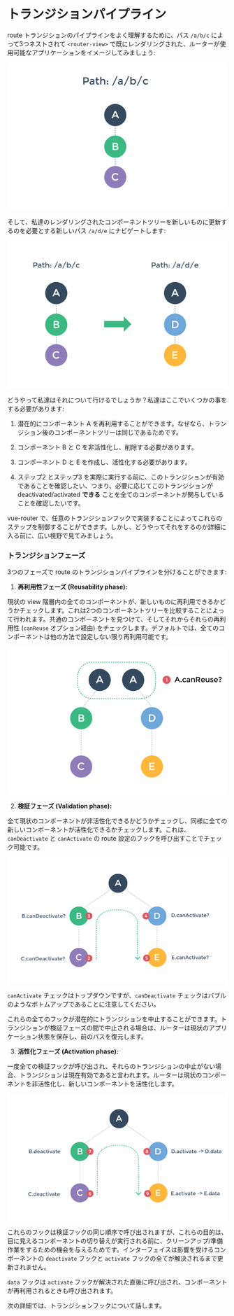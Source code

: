 # トランジションパイプライン

route トランジションのパイプラインをよく理解するために、パス `/a/b/c` によって3つネストされて `<router-view>` で既にレンダリングされた、ルーターが使用可能なアプリケーションをイメージしてみましょう:

![](01.png)

そして、私達のレンダリングされたコンポーネントツリーを新しいものに更新するのを必要とする新しいパス `/a/d/e` にナビゲートします:

![](02.png)

どうやって私達はそれについて行けるでしょうか？私達はここでいくつかの事をする必要があります:

1. 潜在的にコンポーネント A を再利用することができます。なぜなら、トランジション後のコンポーネントツリーは同じであるためです。

2. コンポーネント B と C を非活性化し、削除する必要があります。

3. コンポーネント D と E を作成し、活性化する必要があります。

4. ステップ2 とステップ3 を実際に実行する前に、このトランジションが有効であることを確認したい、つまり、必要に応じてこのトランジションが deactivated/activated **できる** ことを全てのコンポーネントが関与していることを確認したいです。

vue-router で、任意のトランジションフックで実装することによってこれらのステップを制御することができます。しかし、どうやってそれをするのか詳細に入る前に、広い視野で見てみましょう。

### トランジションフェーズ

3つのフェーズで route のトランジションパイプラインを分けることができます:

1. **再利用性フェーズ (Reusability phase):**

  現状の view 階層内の全てのコンポーネントが、新しいものに再利用できるかどうかチェックします。これは2つのコンポーネントツリーを比較することによって行われます。共通のコンポーネントを見つけて、そしてそれからそれらの再利用性 (`canReuse` オプション経由) をチェックします。デフォルトでは、全てのコンポーネントは他の方法で設定しない限り再利用可能です。

  ![再利用性フェーズ(reusability phase)](03.png)

2. **検証フェーズ (Validation phase):**

  全て現状のコンポーネントが非活性化できるかどうかチェックし、同様に全ての新しいコンポーネントが活性化できるかチェックします。これは、`canDeactivate` と `canActivate` の route 設定のフックを呼び出すことでチェック可能です。

  ![検証フェーズ(validation phase)](04.png)

  `canActivate` チェックはトップダウンですが、`canDeactivate` チェックはバブルのようなボトムアップであることに注意してください。

  これらの全てのフックが潜在的にトランジションを中止することができます。トランジションが検証フェーズの間で中止される場合は、ルーターは現状のアプリケーション状態を保存し、前のパスを復元します。

3. **活性化フェーズ (Activation phase):**

  一度全ての検証フックが呼び出され、それらのトランジションの中止がない場合、トランジションは現在有効であると言われます。ルーターは現状のコンポーネントを非活性化し、新しいコンポーネントを活性化します。

  ![活性化フェーズ(activation phase)](05.png)

  これらのフックは検証フックの同じ順序で呼び出されますが、これらの目的は、目に見えるコンポーネントの切り替えが実行される前に、クリーンアップ/準備作業をするための機会を与えるためです。インターフェイスは影響を受けるコンポーネントの `deactivate` フックと `activate` フックの全てが解決されるまで更新されません。

  `data` フックは `activate` フックが解決された直後に呼び出され、コンポーネントが再利用されるときも呼び出されます。

次の詳細では、トランジションフックについて話します。
